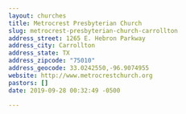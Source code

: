 ```yaml
---
layout: churches
title: Metrocrest Presbyterian Church
slug: metrocrest-presbyterian-church-carrollton
address_street: 1265 E. Hebron Parkway
address_city: Carrollton
address_state: TX
address_zipcode: "75010"
address_geocode: 33.0242550,-96.9074955
website: http://www.metrocrestchurch.org
pastors: []
date: 2019-09-28 00:32:49 -0500

---
```

